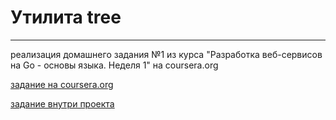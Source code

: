 # Утилита tree

---

реализация домашнего задания №1 из курса "Разработка веб-сервисов на Go - основы языка. Неделя 1" на coursera.org

[задание на coursera.org](https://www.coursera.org/learn/golang-webservices-1/programming/kJ610/utilita-tree)

[задание внутри проекта](./hw1.md)